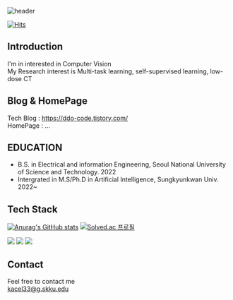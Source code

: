 ![header](https://capsule-render.vercel.app/api?type=transparent&text=WELCOME&animation=fadeIn&color=timeAuto)

[![Hits](https://hits.seeyoufarm.com/api/count/incr/badge.svg?url=https%3A%2F%2Fgithub.com%2Fkacel33%2Fkacel33&count_bg=%2379C83D&title_bg=%23555555&icon=&icon_color=%23E7E7E7&title=hits&edge_flat=false)](https://hits.seeyoufarm.com)


## Introduction  

I'm in interested in Computer Vision  
My Research interest is Multi-task learning, self-supervised learning, low-dose CT

## Blog & HomePage  
Tech Blog : https://ddo-code.tistory.com/  
HomePage : ...  


## EDUCATION  
- B.S. in Electrical and information Engineering, Seoul National University of Science and Technology. 2022  
- Intergrated in M.S/Ph.D in Artificial Intelligence, Sungkyunkwan Univ. 2022~

## Tech Stack
[![Anurag's GitHub stats](https://github-readme-stats.vercel.app/api?username=kacel33&show_icons=true&theme=dracula)](https://github.com/anuraghazra/github-readme-stats)
[![Solved.ac
프로필](http://mazassumnida.wtf/api/v2/generate_badge?boj=kacel33)](https://solved.ac/kacel33)  

<img src="https://img.shields.io/badge/python-Advanced-brightgreen">  <img src="https://img.shields.io/badge/C-Intermediate-brightgreen">
<img src="https://img.shields.io/badge/C++-Intermediate-brightgreen">

## Contact  
Feel free to contact me  
kacel33@g.skku.edu
